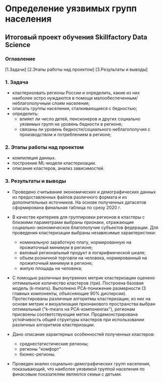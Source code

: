 # Определение уязвимых групп населения
## Итоговый проект  обучения Skillfactory Data Science 

### Оглавление
[1.Задачи]
[2.Этапы работы над проектом]
[3.Результаты и выводы]

### 1. Задача

- кластеризовать регионы России и определить, какие из них наиболее остро нуждаются в помощи малообеспеченным/неблагополучным слоям населения;
- описать группы населения, сталкивающиеся с бедностью;
- определить:
   - влияет ли число детей, пенсионеров и других социально уязвимых групп на уровень бедности в регионе;
   - связаны ли уровень бедности/социального неблагополучия с производством и потреблением в регионе;


### 2. Этапы работы над проектом

- компиляция данных.
- построение ML-модели кластеризации.
- описание кластеров, анализ зависимостей.

### 3. Результаты и выводы

* Проведено считывание экономических и демографических данных из предоставленных файлов различного формата и из дополнительных источников. На основе полученных датасетов сформирована финальная таблица по срезу 2020 г. 

* В качестве критериев для группировки регионов в кластеры с близкими параметрами выбраны признаки, отражающие социально-экономическое благополучие субъектов федерации. Для проведения кластеризации выбраны независимые характеристики: 
  - номинальную заработную плату, нормированную на прожиточный минимум в регионе;
  - валовый региональный продукт в логарифмической шкале;
  - объем розничной торговли на человека, нормированный  на прожиточный минимум в регионе;
  - жилую площадь на человека;
 
* С помощью различных внутренних метрик кластеризации оценено оптимальное количество кластеров (три). Построена базовая модель (k-means). Выполнено PCA-понижение размерности (3 главных компоненты, объясняющие 90% дисперсии). Протестированы различные алгоритмы кластеризации, из них на основе метрик и визуализации признакового пространства выбран оптимальный ("k-means на PCA-компонентах"), регионам присвоены соответствующие метки. Продемонстрирована устойчивость общей структуры кластеров при использовании различных алгоритмов кластеризации. 

* Дано описание характерных особенностей полученных кластеров:
  - среднестатистические регионы;
  - регионы "комфорт"
  - бизнес-регионы.

* Проведен анализ социально-демографических групп населения, показывающий, что наиболее уязвимой группой населения по финасовым показателям являются семьи с детьми. 
